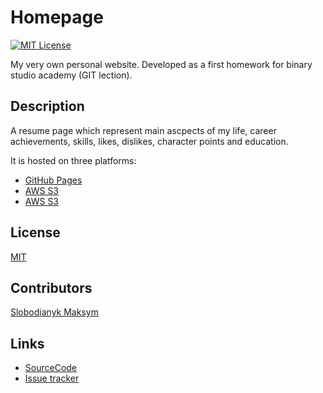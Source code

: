 # Homepage
[![MIT License](https://img.shields.io/pypi/l/aiogram.svg?style=flat-square)](https://opensource.org/licenses/MIT)

My very own personal website. Developed as a first homework for binary studio academy (GIT lection).

## Description

А resume page which represent main ascpects of my life, career achievements, skills, likes, dislikes, character points and education.

It is hosted on three platforms:

* [GitHub Pages](https://maksymslobodianyk.github.io/homepage/)
* [AWS S3](http://slobodianyk-maksym-staging.s3-website.eu-central-1.amazonaws.com/)
* [AWS S3](https://homepage-f05n4f61o.now.sh/)

## License
[MIT](https://choosealicense.com/licenses/mit/)

## Contributors

[Slobodianyk Maksym](https://github.com/MaksymSlobodianyk)

## Links
* [SourceCode](https://github.com/MaksymSlobodianyk/homepage.git)
* [Issue tracker](https://github.com/MaksymSlobodianyk/homepage/issues)
